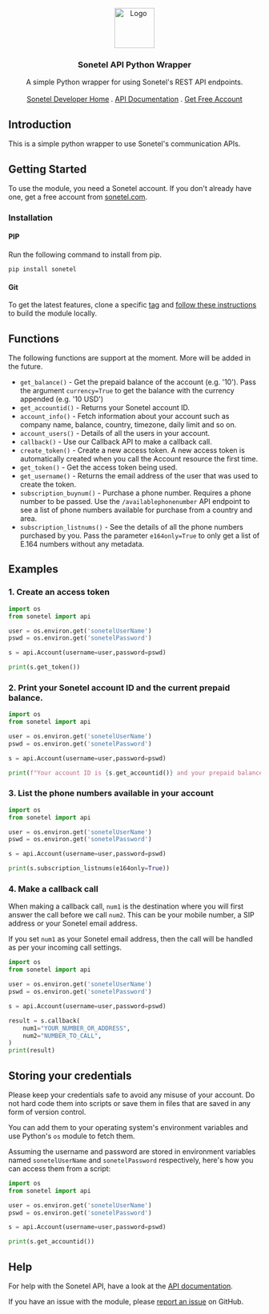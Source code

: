 <br />
<div align="center">
  <a href="https://github.com/aashish-joshi/sonetel-python">
    <img src="https://dl.dropboxusercontent.com/s/hn4o0v378od1aoo/logo_white_background.png" alt="Logo" width="80" height="80">
  </a>

<h3 align="center">Sonetel API Python Wrapper</h3>

<p align="center">
    A simple Python wrapper for using Sonetel's REST API endpoints.
    <br />
    <br />
    <a href="https://sonetel.com/en/developer/">Sonetel Developer Home</a>
    .
    <a href="https://sonetel.com/en/developer/api-documentation/">API Documentation</a>
    .
    <a href="https://app.sonetel.com/register?tag=api-developer&simple=true">Get Free Account</a>
  </p>
</div>

## Introduction
This is a simple python wrapper to use Sonetel's communication APIs.

## Getting Started

To use the module, you need a Sonetel account. If you don't already have one, get a free account from <a href="https://app.sonetel.com/register?tag=api-developer&simple=true">sonetel.com</a>.

### Installation

#### PIP
Run the following command to install from pip.

`pip install sonetel`

#### Git
To get the latest features, clone a specific [tag](https://github.com/aashish-joshi/sonetel-python/tags) and [follow these instructions](https://packaging.python.org/en/latest/tutorials/packaging-projects/) to build the module locally.

## Functions

The following functions are support at the moment. More will be added in the future.

- `get_balance()` - Get the prepaid balance of the account (e.g. '10'). Pass the argument `currency=True` to get the balance with the currency appended (e.g. '10 USD')
- `get_accountid()` - Returns your Sonetel account ID.
- `account_info()` - Fetch information about your account such as company name, balance, country, timezone, daily limit and so on.
- `account_users()` - Details of all the users in your account.
- `callback()` - Use our Callback API to make a callback call.
- `create_token()` - Create a new access token. A new access token is automatically created when you call the Account resource the first time.
- `get_token()` - Get the access token being used.
- `get_username()` - Returns the email address of the user that was used to create the token.
- `subscription_buynum()` - Purchase a phone number. Requires a phone number to be passed. Use the `/availablephonenumber` API endpoint to see a list of phone numbers available for purchase from a country and area.
- `subscription_listnums()` - See the details of all the phone numbers purchased by you. Pass the parameter `e164only=True` to only get a list of E.164 numbers without any metadata.

## Examples

### 1. Create an access token

```python
import os
from sonetel import api

user = os.environ.get('sonetelUserName')
pswd = os.environ.get('sonetelPassword')

s = api.Account(username=user,password=pswd)

print(s.get_token())
```

### 2. Print your Sonetel account ID and the current prepaid balance. 

```python
import os
from sonetel import api

user = os.environ.get('sonetelUserName')
pswd = os.environ.get('sonetelPassword')

s = api.Account(username=user,password=pswd)

print(f"Your account ID is {s.get_accountid()} and your prepaid balance is {s.get_balance()}.")
```

### 3. List the phone numbers available in your account

```python
import os
from sonetel import api

user = os.environ.get('sonetelUserName')
pswd = os.environ.get('sonetelPassword')

s = api.Account(username=user,password=pswd)

print(s.subscription_listnums(e164only=True))
```

### 4. Make a callback call

When making a callback call, `num1` is the destination where you will first answer the call before we call `num2`. This can be your mobile number, a SIP address or your Sonetel email address. 

If you set `num1` as your Sonetel email address, then the call will be handled as per your incoming call settings.

```python
import os
from sonetel import api

user = os.environ.get('sonetelUserName')
pswd = os.environ.get('sonetelPassword')

s = api.Account(username=user,password=pswd)

result = s.callback(
    num1="YOUR_NUMBER_OR_ADDRESS",
    num2="NUMBER_TO_CALL",
)
print(result)
```

## Storing your credentials

Please keep your credentials safe to avoid any misuse of your account. Do not hard code them into scripts or save them in files that are saved in any form of version control.

You can add them to your operating system's environment variables and use Python's `os` module to fetch them.

Assuming the username and password are stored in environment variables named `sonetelUserName` and `sonetelPassword` respectively, here's how you can access them from a script:

```python
import os
from sonetel import api

user = os.environ.get('sonetelUserName')
pswd = os.environ.get('sonetelPassword')

s = api.Account(username=user,password=pswd)

print(s.get_accountid())
```

## Help

For help with the Sonetel API, have a look at the <a href="https://docs.sonetel.com">API documentation</a>.

If you have an issue with the module, please [report an issue](https://github.com/aashish-joshi/sonetel-python/issues) on GitHub.
